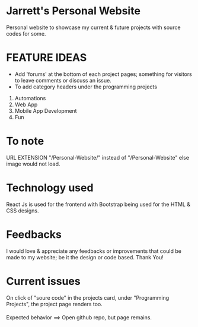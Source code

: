 # Jarrett's Personal Website 
Personal website to showcase my current & future projects with source codes for some.

# FEATURE IDEAS
- Add 'forums' at the bottom of each project pages; something for visitors to leave comments or discuss an issue.
- To add category headers under the programming projects
1. Automations
2. Web App
3. Mobile App Development
4. Fun

#
#
# To note
URL EXTENSION "/Personal-Website/" instead of "/Personal-Website" else image would not load.

# Technology used

React Js is used for the frontend with Bootstrap being used for the HTML & CSS designs.

# Feedbacks
I would love & appreciate any feedbacks or improvements that could be made to my website; be it the design or code based. Thank You!


# Current issues

On click of "soure code" in the projects card, under "Programming Projects", the project page renders too. 
####
Expected behavior ==> Open github repo, but page remains.





